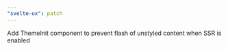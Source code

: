 ```yaml
---
"svelte-ux": patch
---
```


Add ThemeInit component to prevent flash of unstyled content when SSR is enabled
